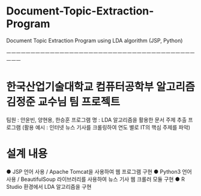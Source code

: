 # Document-Topic-Extraction-Program
Document Topic Extraction Program using LDA algorithm (JSP, Python)

ㅡㅡㅡㅡㅡㅡㅡㅡㅡㅡㅡㅡㅡㅡㅡㅡㅡㅡㅡㅡㅡㅡㅡㅡㅡㅡㅡㅡㅡㅡㅡㅡㅡㅡㅡㅡㅡㅡㅡㅡㅡㅡ

# 한국산업기술대학교 컴퓨터공학부 알고리즘 김정준 교수님 팀 프로젝트
팀원 : 안윤빈, 양현용, 한승훈
프로그램 명 : LDA 알고리즘을 활용한 문서 주제 추출 프로그램
(활용 예시 : 인터넷 뉴스 기사를 크롤링하여 연도 별로 IT의 핵심 주제를 파악)

# 설계 내용
● JSP 언어 사용 / Apache Tomcat을 사용하여 웹 프로그램 구현
● Python3 언어 사용 / BeautifulSoup 라이브러리를 사용하여 뉴스 기사 웹 크롤러 모듈 구현
● R Studio 환경에서 LDA 알고리즘을 구현
